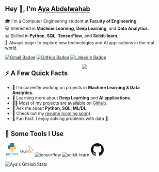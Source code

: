 <h2>Hey 👋, I'm <a href="https://www.linkedin.com/in/aya-abdelwahab-09a492266/">Aya Abdelwahab</a></h2>

<p>🎓 I'm a Computer Engineering student at <strong>Faculty of Engineering</strong>.<br>
💻 Interested in <strong>Machine Learning</strong>, <strong>Deep Learning</strong>, and <strong>Data Analytics</strong>.<br>
📊 Skilled in <strong>Python</strong>, <strong>SQL</strong>, <strong>TensorFlow</strong>, and <strong>Scikit-learn</strong>.<br>
🚀 Always eager to explore new technologies and AI applications in the real world.</p>

<p>
<a href="mailto:aya2003abdelwahab@gmail.com"><img src="https://img.shields.io/badge/-Gmail-D14836?style=flat-square&logo=gmail&logoColor=white" alt="Gmail Badge"></a>
<a href="https://github.com/AyaAbdelwahabAbdelhafez"><img src="https://img.shields.io/badge/-GitHub-181717?style=flat-square&logo=github" alt="GitHub Badge"></a>
<a href="https://www.linkedin.com/in/aya-abdelwahab-09a492266/"><img src="https://img.shields.io/badge/-LinkedIn-0077B5?style=flat-square&logo=linkedin" alt="LinkedIn Badge"></a>
</p>

<img align="right" src="https://media1.giphy.com/media/13HgwGsXF0aiGY/giphy.gif" width="250" />

<h2>⚡️ A Few Quick Facts</h2>
<ul>
<li>🔭 I’m currently working on projects in <strong>Machine Learning & Data Analytics</strong>.</li>
<li>🧐 Learning more about <strong>Deep Learning</strong> and <strong>AI applications</strong>.</li>
<li>👩‍💻 Most of my projects are available on <a href="https://github.com/AyaAbdelwahabAbdelhafez">Github</a>.</li>
<li>💬 Ask me about <strong>Python, SQL, ML/DL</strong>.</li>
<li>📙 Check out my <a href="#">resume (coming soon)</a>.</li>
<li>🎉 Fun Fact: I enjoy solving problems with data 🚀.</li>
</ul>

<h2>🚀 Some Tools I Use</h2>
<p align="left">
<img src="https://raw.githubusercontent.com/devicons/devicon/master/icons/python/python-original-wordmark.svg" alt="python" width="45" height="45" />
<img src="https://raw.githubusercontent.com/devicons/devicon/master/icons/mysql/mysql-original-wordmark.svg" alt="mysql" width="45" height="45" />
<img src="https://upload.wikimedia.org/wikipedia/commons/2/2d/Tensorflow_logo.svg" alt="tensorflow" width="45" height="45" />
<img src="https://scikit-learn.org/stable/_static/scikit-learn-logo-small.png" alt="scikit-learn" width="45" height="45" />
<img src="https://raw.githubusercontent.com/devicons/devicon/master/icons/github/github-original.svg" alt="GitHub" width="45" height="45" />
</p>

<img src="https://github-readme-stats.vercel.app/api?username=AyaAbdelwahabAbdelhafez&show_icons=true&count_private=true" alt="Aya's GitHub Stats" />
